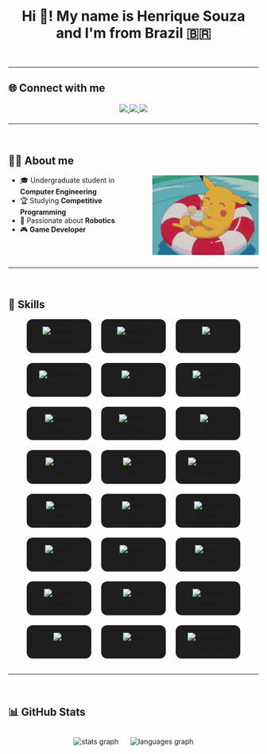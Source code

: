 <h1 align="center">Hi 👋! My name is Henrique Souza and I'm from Brazil 🇧🇷</h1>

<br>

---

## 🌐 Connect with me
<div align="center" style="margin: 20px 0;">
  <a href="https://www.linkedin.com/in/henriquejsouza/" target="_blank">
    <img src="https://img.shields.io/badge/LinkedIn-0A66C2?style=for-the-badge&logo=linkedin&logoColor=white" />
  </a>
  <a href="https://github.com/duows" target="_blank">
    <img src="https://img.shields.io/badge/GitHub-171515?style=for-the-badge&logo=github&logoColor=white" />
  </a>
  <a href="https://souzahenrique.com.br" target="_blank">
    <img src="https://img.shields.io/badge/Portfolio-000000?style=for-the-badge&logo=vercel&logoColor=white" />
  </a>
</div>

---

<br>

## 👨‍💻 About me

<img align="right" height="160" src="./assets/pikachu.gif" alt="pikachu gif" style="margin-left: 20px;"/>

- 🎓 Undergraduate student in **Computer Engineering**  
- 🏆 Studying **Competitive Programming**  
- 🤖 Passionate about **Robotics**  
- 🎮 **Game Developer**  

<br><br>

---

<br>

## 🚀 Skills

<div align="center">

<!-- GRID DE SKILLS -->
<div style="display: flex; flex-wrap: wrap; justify-content: center; gap: 20px;">

  <div style="text-align:center; width:100px; padding:15px; border-radius:12px; background:#1e1e1e;">
    <img src="https://cdn.jsdelivr.net/gh/devicons/devicon/icons/arduino/arduino-original.svg" height="50" alt="arduino"/><br>
    <sub>Arduino</sub>
  </div>

  <div style="text-align:center; width:100px; padding:15px; border-radius:12px; background:#1e1e1e;">
    <img src="https://cdn.jsdelivr.net/gh/devicons/devicon/icons/blender/blender-original.svg" height="50" alt="blender"/><br>
    <sub>Blender</sub>
  </div>

  <div style="text-align:center; width:100px; padding:15px; border-radius:12px; background:#1e1e1e;">
    <img src="https://cdn.jsdelivr.net/gh/devicons/devicon/icons/c/c-original.svg" height="50" alt="c"/><br>
    <sub>C</sub>
  </div>

  <div style="text-align:center; width:100px; padding:15px; border-radius:12px; background:#1e1e1e;">
    <img src="https://cdn.jsdelivr.net/gh/devicons/devicon/icons/cplusplus/cplusplus-original.svg" height="50" alt="cplusplus"/><br>
    <sub>C++</sub>
  </div>

  <div style="text-align:center; width:100px; padding:15px; border-radius:12px; background:#1e1e1e;">
    <img src="https://cdn.jsdelivr.net/gh/devicons/devicon/icons/css3/css3-original.svg" height="50" alt="css3"/><br>
    <sub>CSS3</sub>
  </div>

  <div style="text-align:center; width:100px; padding:15px; border-radius:12px; background:#1e1e1e;">
    <img src="https://cdn.jsdelivr.net/gh/devicons/devicon/icons/docker/docker-original.svg" height="50" alt="docker"/><br>
    <sub>Docker</sub>
  </div>

  <div style="text-align:center; width:100px; padding:15px; border-radius:12px; background:#1e1e1e;">
    <img src="https://cdn.jsdelivr.net/gh/devicons/devicon/icons/flutter/flutter-original.svg" height="50" alt="flutter"/><br>
    <sub>Flutter</sub>
  </div>

  <div style="text-align:center; width:100px; padding:15px; border-radius:12px; background:#1e1e1e;">
    <img src="https://cdn.jsdelivr.net/gh/devicons/devicon/icons/github/github-original.svg" height="50" alt="github"/><br>
    <sub>GitHub</sub>
  </div>

  <div style="text-align:center; width:100px; padding:15px; border-radius:12px; background:#1e1e1e;">
    <img src="https://cdn.jsdelivr.net/gh/devicons/devicon/icons/go/go-original.svg" height="50" alt="go"/><br>
    <sub>Go</sub>
  </div>

  <div style="text-align:center; width:100px; padding:15px; border-radius:12px; background:#1e1e1e;">
    <img src="https://cdn.jsdelivr.net/gh/devicons/devicon/icons/godot/godot-original.svg" height="50" alt="godot"/><br>
    <sub>Godot</sub>
  </div>

  <div style="text-align:center; width:100px; padding:15px; border-radius:12px; background:#1e1e1e;">
    <img src="https://cdn.jsdelivr.net/gh/devicons/devicon/icons/java/java-original.svg" height="50" alt="java"/><br>
    <sub>Java</sub>
  </div>

  <div style="text-align:center; width:100px; padding:15px; border-radius:12px; background:#1e1e1e;">
    <img src="https://cdn.jsdelivr.net/gh/devicons/devicon/icons/javascript/javascript-original.svg" height="50" alt="javascript"/><br>
    <sub>JavaScript</sub>
  </div>

  <div style="text-align:center; width:100px; padding:15px; border-radius:12px; background:#1e1e1e;">
    <img src="https://cdn.jsdelivr.net/gh/devicons/devicon/icons/kotlin/kotlin-original.svg" height="50" alt="kotlin"/><br>
    <sub>Kotlin</sub>
  </div>

  <div style="text-align:center; width:100px; padding:15px; border-radius:12px; background:#1e1e1e;">
    <img src="https://cdn.jsdelivr.net/gh/devicons/devicon/icons/linux/linux-original.svg" height="50" alt="linux"/><br>
    <sub>Linux</sub>
  </div>

  <div style="text-align:center; width:100px; padding:15px; border-radius:12px; background:#1e1e1e;">
    <img src="https://cdn.jsdelivr.net/gh/devicons/devicon/icons/mysql/mysql-original.svg" height="50" alt="mysql"/><br>
    <sub>MySQL</sub>
  </div>

  <div style="text-align:center; width:100px; padding:15px; border-radius:12px; background:#1e1e1e;">
    <img src="https://cdn.jsdelivr.net/gh/devicons/devicon/icons/nextjs/nextjs-original.svg" height="50" alt="nextjs"/><br>
    <sub>Next.js</sub>
  </div>

  <div style="text-align:center; width:100px; padding:15px; border-radius:12px; background:#1e1e1e;">
    <img src="https://cdn.jsdelivr.net/gh/devicons/devicon/icons/nestjs/nestjs-original.svg" height="50" alt="nestjs"/><br>
    <sub>NestJS</sub>
  </div>

  <div style="text-align:center; width:100px; padding:15px; border-radius:12px; background:#1e1e1e;">
    <img src="https://cdn.jsdelivr.net/gh/devicons/devicon/icons/vuejs/vuejs-original.svg" height="50" alt="vuejs"/><br>
    <sub>Vue.js</sub>
  </div>

  <div style="text-align:center; width:100px; padding:15px; border-radius:12px; background:#1e1e1e;">
    <img src="https://cdn.jsdelivr.net/gh/devicons/devicon/icons/nodejs/nodejs-original.svg" height="50" alt="nodejs"/><br>
    <sub>Node.js</sub>
  </div>

  <div style="text-align:center; width:100px; padding:15px; border-radius:12px; background:#1e1e1e;">
    <img src="https://cdn.jsdelivr.net/gh/devicons/devicon/icons/php/php-original.svg" height="50" alt="php"/><br>
    <sub>PHP</sub>
  </div>

  <div style="text-align:center; width:100px; padding:15px; border-radius:12px; background:#1e1e1e;">
    <img src="https://cdn.jsdelivr.net/gh/devicons/devicon/icons/python/python-original.svg" height="50" alt="python"/><br>
    <sub>Python</sub>
  </div>

  <div style="text-align:center; width:100px; padding:15px; border-radius:12px; background:#1e1e1e;">
    <img src="https://cdn.jsdelivr.net/gh/devicons/devicon/icons/r/r-original.svg" height="50" alt="r"/><br>
    <sub>R</sub>
  </div>

  <div style="text-align:center; width:100px; padding:15px; border-radius:12px; background:#1e1e1e;">
    <img src="https://cdn.jsdelivr.net/gh/devicons/devicon/icons/rust/rust-original.svg" height="50" alt="rust"/><br>
    <sub>Rust</sub>
  </div>

  <div style="text-align:center; width:100px; padding:15px; border-radius:12px; background:#1e1e1e;">
    <img src="https://cdn.jsdelivr.net/gh/devicons/devicon/icons/typescript/typescript-original.svg" height="50" alt="typescript"/><br>
    <sub>TypeScript</sub>
  </div>

</div>
</div>

<br>

---

<br>

## 📊 GitHub Stats

<div align="center" style="margin-top: 20px;">
  <img src="https://github-readme-stats.vercel.app/api?username=duows&show_icons=true&theme=dracula&include_all_commits=true&count_private=true" height="160" alt="stats graph" style="margin: 10px;"/>
  <img src="https://github-readme-stats.vercel.app/api/top-langs?username=duows&layout=compact&langs_count=6&theme=dracula" height="160" alt="languages graph" style="margin: 10px;"/>
</div>
